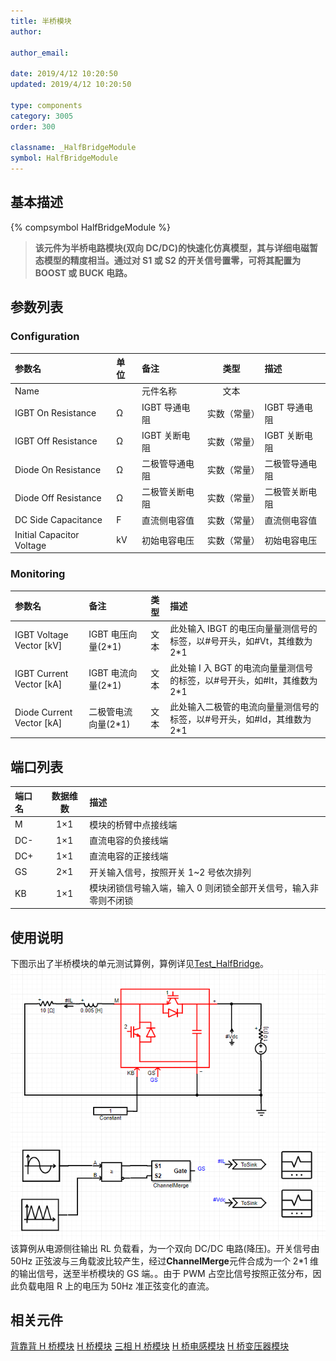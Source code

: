 ```yaml
---
title: 半桥模块
author:

author_email:

date: 2019/4/12 10:20:50
updated: 2019/4/12 10:20:50

type: components
category: 3005
order: 300

classname: _HalfBridgeModule
symbol: HalfBridgeModule
---
```


## 基本描述

{% compsymbol HalfBridgeModule %}

> **该元件为半桥电路模块(双向 DC/DC)的快速化仿真模型，其与详细电磁暂态模型的精度相当。通过对 S1 或 S2 的开关信号置零，可将其配置为 BOOST 或 BUCK 电路。**

## 参数列表

### Configuration

| 参数名                    | 单位 | 备注           |     类型     | 描述           |
| :------------------------ | :--- | :------------- | :----------: | :------------- |
| Name                      |      | 元件名称       |     文本     |                |
| IGBT On Resistance        | Ω    | IGBT 导通电阻  | 实数（常量） | IGBT 导通电阻  |
| IGBT Off Resistance       | Ω    | IGBT 关断电阻  | 实数（常量） | IGBT 关断电阻  |
| Diode On Resistance       | Ω    | 二极管导通电阻 | 实数（常量） | 二极管导通电阻 |
| Diode Off Resistance      | Ω    | 二极管关断电阻 | 实数（常量） | 二极管关断电阻 |
| DC Side Capacitance       | F    | 直流侧电容值   | 实数（常量） | 直流侧电容值   |
| Initial Capacitor Voltage | kV   | 初始电容电压   | 实数（常量） | 初始电容电压   |

### Monitoring

| 参数名                      | 备注                 | 类型 | 描述                                                                      |
| :-------------------------- | :------------------- | :--: | :------------------------------------------------------------------------ |
| IGBT Voltage Vector \[kV\]  | IGBT 电压向量(2\*1)  | 文本 | 此处输入 IBGT 的电压向量量测信号的标签，以#号开头，如#Vt，其维数为 2\*1   |
| IGBT Current Vector \[kA\]  | IGBT 电流向量(2\*1)  | 文本 | 此处输 I 入 BGT 的电流向量量测信号的标签，以#号开头，如#It，其维数为 2\*1 |
| Diode Current Vector \[kA\] | 二极管电流向量(2\*1) | 文本 | 此处输入二极管的电流向量量测信号的标签，以#号开头，如#Id，其维数为 2\*1   |

## 端口列表

| 端口名 | 数据维数 | 描述                                                            |
| :----- | :------: | :-------------------------------------------------------------- |
| M      |   1×1    | 模块的桥臂中点接线端                                            |
| DC-    |   1×1    | 直流电容的负接线端                                              |
| DC+    |   1×1    | 直流电容的正接线端                                              |
| GS     |   2×1    | 开关输入信号，按照开关 1~2 号依次排列                           |
| KB     |   1×1    | 模块闭锁信号输入端，输入 0 则闭锁全部开关信号，输入非零则不闭锁 |

## 使用说明

下图示出了半桥模块的单元测试算例，算例详见[Test_HalfBridge](https://www.cloudpss.net/editor/?id=1188)。
![单元测试图](comp_VSCModule/halfH.png)
该算例从电源侧往输出 RL 负载看，为一个双向 DC/DC 电路(降压)。开关信号由 50Hz 正弦波与三角载波比较产生，经过**ChannelMerge**元件合成为一个 2\*1 维的输出信号，送至半桥模块的 GS 端。。由于 PWM 占空比信号按照正弦分布，因此负载电阻 R 上的电压为 50Hz 准正弦变化的直流。

## 相关元件

[背靠背 H 桥模块](comp_BacktoBackModule.md)
[H 桥模块](comp_HBridgeModule.md)
[三相 H 桥模块](comp_ThreePhaseHBridgeModule.md)
[H 桥电感模块](comp_HBridgeWithInductanceModule.md)
[H 桥变压器模块](comp_HBridgeWithTransformerModule.md)
